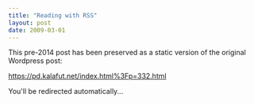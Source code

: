 ```yaml
---
title: "Reading with RSS"
layout: post
date: 2009-03-01
---
```


This pre-2014 post has been preserved as a static version of the original Wordpress post:

https://pd.kalafut.net/index.html%3Fp=332.html

You'll be redirected automatically...

<head>
  <meta http-equiv="refresh" content="5;url=https://pd.kalafut.net/index.html%3Fp=332.html">
</head>

